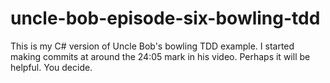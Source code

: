 # uncle-bob-episode-six-bowling-tdd
 This is my C# version of Uncle Bob's bowling TDD example. I started making commits at around the 24:05 mark in his video. Perhaps it will be helpful. You decide.
